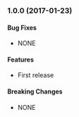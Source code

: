 ### 1.0.0 (2017-01-23)


#### Bug Fixes

* NONE

#### Features

* First release

#### Breaking Changes

* NONE
